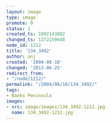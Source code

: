 ```yaml
---
layout: image
type: image
promote: 0
status: 1
created_ts: 1092143882
changed_ts: 1372159448
node_id: 1212
title: '134_3492'
author: anj
created: '2004-08-10'
changed: '2013-06-25'
redirect_from:
- "/node/1212/"
permalink: "/2004/08/10/134_3492/"
tags:
- Banks Peninsula
images:
- src: image/images/134_3492-1212.jpg
  name: 134_3492-1212.jpg
---
```


